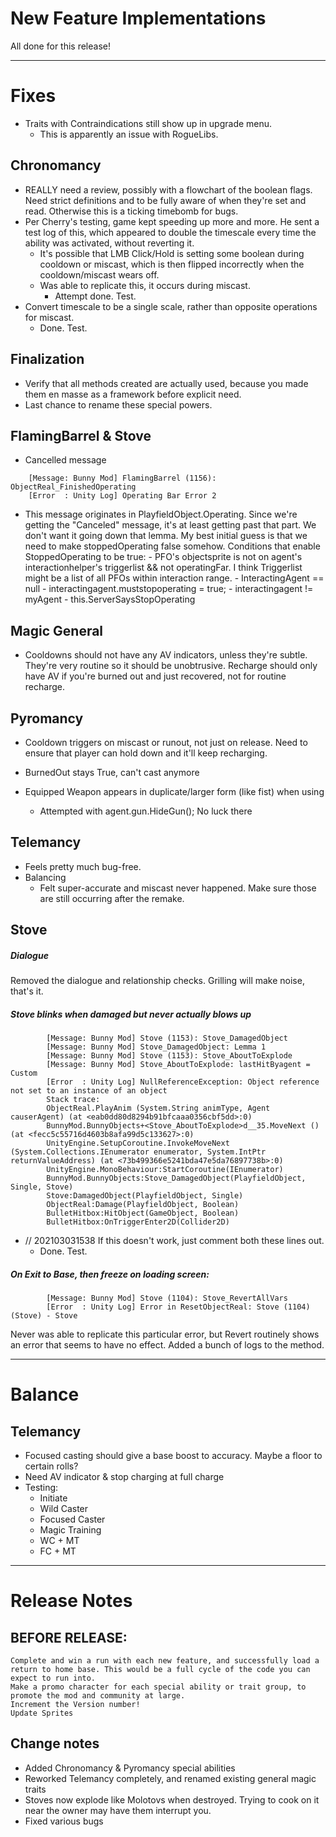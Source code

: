 ﻿# New Feature Implementations

All done for this release!

---

# Fixes
- Traits with Contraindications still show up in upgrade menu.
  - This is apparently an issue with RogueLibs.

## Chronomancy
- REALLY need a review, possibly with a flowchart of the boolean flags. Need strict definitions and to be fully aware of when they're set and read. Otherwise this is a ticking timebomb for bugs.
- Per Cherry's testing, game kept speeding up more and more. He sent a test log of this, which appeared to double the timescale every time the ability was activated, without reverting it.
    - It's possible that LMB Click/Hold is setting some boolean during cooldown or miscast, which is then flipped incorrectly when the cooldown/miscast wears off.
	- Was able to replicate this, it occurs during miscast.
      - Attempt done. Test.
- Convert timescale to be a single scale, rather than opposite operations for miscast.
  - Done. Test.

## Finalization
- Verify that all methods created are actually used, because you made them en masse as a framework before explicit need.
- Last chance to rename these special powers.

## FlamingBarrel & Stove
- Cancelled message
```
    [Message: Bunny Mod] FlamingBarrel (1156): ObjectReal_FinishedOperating
    [Error  : Unity Log] Operating Bar Error 2
```

  - This message originates  in PlayfieldObject.Operating. Since we're getting the "Canceled" message, it's at least getting past that part. We don't want it going down that lemma. My best initial guess is that we need to make stoppedOperating false somehow. Conditions that enable StoppedOperating to be true:
		- PFO's objectsprite is not on agent's interactionhelper's triggerlist && not operatingFar. I think Triggerlist might be a list of all PFOs within interaction range.
		- InteractingAgent == null
		- interactingagent.muststopoperating = true;
		- interactingagent != myAgent
		- this.ServerSaysStopOperating

## Magic General
- Cooldowns should not have any AV indicators, unless they're subtle. They're very routine so it should be unobtrusive. Recharge should only have AV if you're burned out and just recovered, not for routine recharge.

## Pyromancy
- Cooldown triggers on miscast or runout, not just on release. Need to ensure that player can hold down and it'll keep recharging.

- BurnedOut stays True, can't cast anymore

- Equipped Weapon appears in duplicate/larger form (like fist) when using
	- Attempted with agent.gun.HideGun(); No luck there

## Telemancy

- Feels pretty much bug-free.
- Balancing
  - Felt super-accurate and miscast never happened. Make sure those are still occurring after the remake.


## Stove

##### Dialogue

Removed the dialogue and relationship checks. Grilling will make noise, that's it.

##### Stove blinks when damaged but never actually blows up
```
		[Message: Bunny Mod] Stove (1153): Stove_DamagedObject
		[Message: Bunny Mod] Stove_DamagedObject: Lemma 1
		[Message: Bunny Mod] Stove (1153): Stove_AboutToExplode
		[Message: Bunny Mod] Stove_AboutToExplode: lastHitByagent = Custom
		[Error  : Unity Log] NullReferenceException: Object reference not set to an instance of an object
		Stack trace:
		ObjectReal.PlayAnim (System.String animType, Agent causerAgent) (at <eab0dd80d8294b91bfcaaa0356cbf5dd>:0)
		BunnyMod.BunnyObjects+<Stove_AboutToExplode>d__35.MoveNext () (at <fecc5c55716d4603b8afa99d5c133627>:0)
		UnityEngine.SetupCoroutine.InvokeMoveNext (System.Collections.IEnumerator enumerator, System.IntPtr returnValueAddress) (at <73b499366e5241bda47e5da76897738b>:0)
		UnityEngine.MonoBehaviour:StartCoroutine(IEnumerator)
		BunnyMod.BunnyObjects:Stove_DamagedObject(PlayfieldObject, Single, Stove)
		Stove:DamagedObject(PlayfieldObject, Single)
		ObjectReal:Damage(PlayfieldObject, Boolean)
		BulletHitbox:HitObject(GameObject, Boolean)
		BulletHitbox:OnTriggerEnter2D(Collider2D)
```
- // 202103031538 If this doesn't work, just comment both these lines out.
	- Done. Test.

##### On Exit to Base, then freeze on loading screen:
```
		[Message: Bunny Mod] Stove (1104): Stove_RevertAllVars
		[Error  : Unity Log] Error in ResetObjectReal: Stove (1104) (Stove) - Stove
```
Never was able to replicate this particular error, but Revert routinely shows an error that seems to have no effect. Added a bunch of logs to the method.

---

# Balance

## Telemancy
- Focused casting should give a base boost to accuracy. Maybe a floor to certain rolls?
- Need AV indicator & stop charging at full charge 
- Testing:
	- Initiate
	- Wild Caster
    - Focused Caster
    - Magic Training
    - WC + MT
    - FC + MT

---
	
# Release Notes 

## BEFORE RELEASE:
	Complete and win a run with each new feature, and successfully load a return to home base. This would be a full cycle of the code you can expect to run into.
	Make a promo character for each special ability or trait group, to promote the mod and community at large.
	Increment the Version number!
	Update Sprites

## Change notes

- Added Chronomancy & Pyromancy special abilities
- Reworked Telemancy completely, and renamed existing general magic traits
- Stoves now explode like Molotovs when destroyed. Trying to cook on it near the owner may have them interrupt you.
- Fixed various bugs
